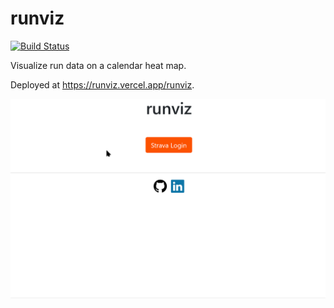 # runviz

[![Build Status](https://travis-ci.com/perunnial/runviz.svg?branch=main)](https://travis-ci.com/perunnial/runviz)

Visualize run data on a calendar heat map.

Deployed at https://runviz.vercel.app/runviz.

![](demo.gif)
